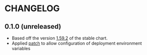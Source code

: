 # CHANGELOG

## 0.1.0 (unreleased)

- Based off the version
    [1.59.2](https://github.com/helm/charts/tree/0488c623ee045c90ac3d34a6e7803b3da83a2f62/stable/traefik)
    of the stable chart.
- Applied [patch](https://github.com/helm/charts/pull/10928) to allow configuration of deployment
    environment variables

